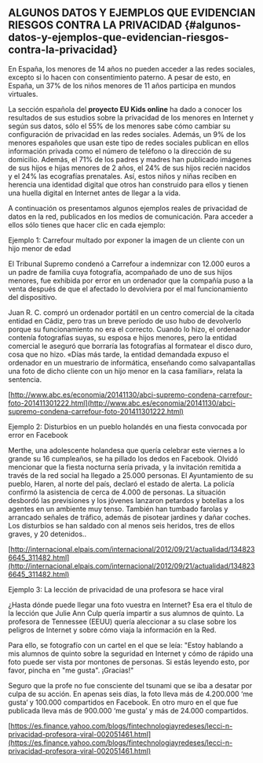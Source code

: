 ## ALGUNOS DATOS Y EJEMPLOS QUE EVIDENCIAN RIESGOS CONTRA LA PRIVACIDAD {#algunos-datos-y-ejemplos-que-evidencian-riesgos-contra-la-privacidad}

En España, los menores de 14 años no pueden acceder a las redes sociales, excepto si lo hacen con consentimiento paterno. A pesar de esto, en España, un 37% de los niños menores de 11 años participa en mundos virtuales.

La sección española del **proyecto EU Kids online** ha dado a conocer los resultados de sus estudios sobre la privacidad de los menores en Internet y según sus datos, sólo el 55% de los menores sabe cómo cambiar su configuración de privacidad en las redes sociales. Además, un 9% de los menores españoles que usan este tipo de redes sociales publican en ellos información privada como el número de teléfono o la dirección de su domicilio. Además, el 71% de los padres y madres han publicado imágenes de sus hijos e hijas menores de 2 años, el 24% de sus hijos recién nacidos y el 24% las ecografías prenatales. Así, estos niños y niñas reciben en herencia una identidad digital que otros han construido para ellos y tienen una huella digital en Internet antes de llegar a la vida.

A continuación os presentamos algunos ejemplos reales de privacidad de datos en la red, publicados en los medios de comunicación. Para acceder a ellos sólo tienes que hacer clic en cada ejemplo:

Ejemplo 1: Carrefour multado por exponer la imagen de un cliente con un hijo menor de edad

El Tribunal Supremo condenó a Carrefour a indemnizar con 12.000 euros a un padre de familia cuya fotografía, acompañado de uno de sus hijos menores, fue exhibida por error en un ordenador que la compañía puso a la venta después de que el afectado lo devolviera por el mal funcionamiento del dispositivo.

Juan R. C. compró un ordenador portátil en un centro comercial de la citada entidad en Cádiz, pero tras un breve período de uso hubo de devolverlo porque su funcionamiento no era el correcto. Cuando lo hizo, el ordenador contenía fotografías suyas, su esposa e hijos menores, pero la entidad comercial le aseguró que borraría las fotografías al formatear el disco duro, cosa que no hizo. «Días más tarde, la entidad demandada expuso el ordenador en un muestrario de informática, enseñando como salvapantallas una foto de dicho cliente con un hijo menor en la casa familiar», relata la sentencia.

[http://www.abc.es/economia/20141130/abci-supremo-condena-carrefour-foto-201411301222.html](http://www.abc.es/economia/20141130/abci-supremo-condena-carrefour-foto-201411301222.html)

Ejemplo 2: Disturbios en un pueblo holandés en una fiesta convocada por error en Facebook

Merthe, una adolescente holandesa que quería celebrar este viernes a lo grande su 16 cumpleaños, se ha pillado los dedos en Facebook. Olvidó mencionar que la fiesta nocturna sería privada, y la invitación remitida a través de la red social ha llegado a 25.000 personas. El Ayuntamiento de su pueblo, Haren, al norte del país, declaró el estado de alerta. La policía confirmó la asistencia de cerca de 4.000 de personas. La situación desbordó las previsiones y los jóvenes lanzaron petardos y botellas a los agentes en un ambiente muy tenso. También han tumbado farolas y arrancado señales de tráfico, además de pisotear jardines y dañar coches. Los disturbios se han saldado con al menos seis heridos, tres de ellos graves, y 20 detenidos..

[http://internacional.elpais.com/internacional/2012/09/21/actualidad/1348236645_311482.html](http://internacional.elpais.com/internacional/2012/09/21/actualidad/1348236645_311482.html)

Ejemplo 3: La lección de privacidad de una profesora se hace viral

¿Hasta dónde puede llegar una foto vuestra en Internet? Esa era el título de la lección que Julie Ann Culp quería impartir a sus alumnos de quinto. La profesora de Tennessee (EEUU) quería aleccionar a su clase sobre los peligros de Internet y sobre cómo viaja la información en la Red.

Para ello, se fotografío con un cartel en el que se leía: &quot;Estoy hablando a mis alumnos de quinto sobre la seguridad en Internet y cómo de rápido una foto puede ser vista por montones de personas. Si estás leyendo esto, por favor, pincha en &quot;me gusta&quot;. ¡Gracias!&quot;

Seguro que la profe no fue consciente del tsunami que se iba a desatar por culpa de su acción. En apenas seis días, la foto lleva más de 4.200.000 ‘me gusta‘ y 100.000 compartidos en Facebook. En otro muro en el que fue publicada lleva más de 900.000 ‘me gusta’ y más de 24.000 compartidos.

[https://es.finance.yahoo.com/blogs/fintechnologiayredeses/lecci-n-privacidad-profesora-viral-002051461.html](https://es.finance.yahoo.com/blogs/fintechnologiayredeses/lecci-n-privacidad-profesora-viral-002051461.html)